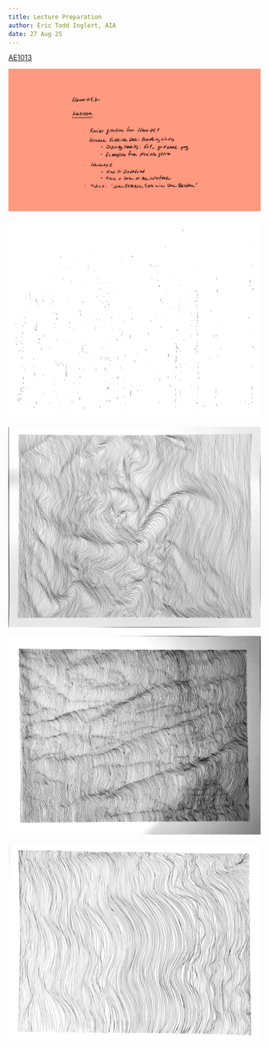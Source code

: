 ```yaml
---
title: Lecture Preparation
author: Eric Todd Inglert, AIA
date: 27 Aug 25
---
```


[AE1013](ae1013/)

![Today's Agenda](images/01-2.PNG)

![Exercise 1: Breathing Lines](images/02021brLines.png)

![](images/Assignment_01_Above_Average.png)

![](images/Assignment_01_Average.png)

![](images/Assignment_01_Below_Average.png)

